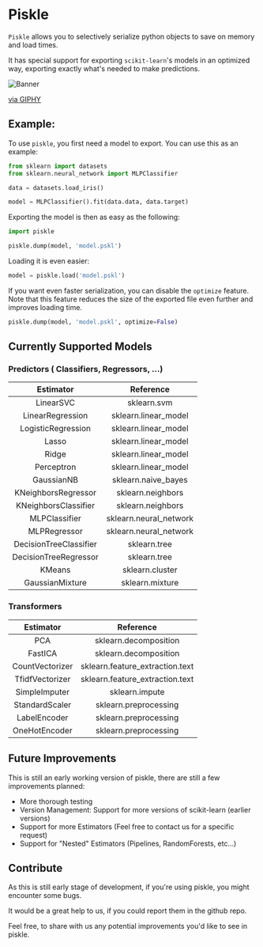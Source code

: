 # Piskle
`Piskle` allows you to selectively serialize python objects to save on memory and load times. 

It has special support for exporting `scikit-learn`'s  models in an optimized way, 
exporting exactly what's needed to make predictions.

![Banner](https://giphy.com/embed/QVhHtKMbPZAzoKLUG2)
<p><a href="https://giphy.com/gifs/rickandmorty-season-3-adult-swim-rick-and-morty-QVhHtKMbPZAzoKLUG2">via GIPHY</a></p>

## Example:
To use `piskle`, you first need a model to export. You can use this as an example:

```python
from sklearn import datasets
from sklearn.neural_network import MLPClassifier

data = datasets.load_iris()

model = MLPClassifier().fit(data.data, data.target)
```

Exporting the model is then as easy as the following:
```python
import piskle

piskle.dump(model, 'model.pskl')
```

Loading it is even easier:
```python
model = piskle.load('model.pskl')
```

If you want even faster serialization, you can disable the `optimize` feature. 
Note that this feature reduces the size of the exported file even further and improves loading time.
```python
piskle.dump(model, 'model.pskl', optimize=False)
```

## Currently Supported Models
### Predictors ( Classifiers, Regressors, ...)
|       Estimator        |       Reference        |
| :--------------------: | :--------------------: |
|       LinearSVC        |      sklearn.svm       |
|    LinearRegression    |  sklearn.linear_model  |
|   LogisticRegression   |  sklearn.linear_model  |
|         Lasso          |  sklearn.linear_model  |
|         Ridge          |  sklearn.linear_model  |
|       Perceptron       |  sklearn.linear_model  |
|       GaussianNB       |  sklearn.naive_bayes   |
|  KNeighborsRegressor   |   sklearn.neighbors    |
|  KNeighborsClassifier  |   sklearn.neighbors    |
|     MLPClassifier      | sklearn.neural_network |
|      MLPRegressor      | sklearn.neural_network |
| DecisionTreeClassifier |      sklearn.tree      |
| DecisionTreeRegressor  |      sklearn.tree      |
|         KMeans         |    sklearn.cluster     |
|    GaussianMixture     |    sklearn.mixture     |
### Transformers
|    Estimator    |            Reference            |
| :-------------: | :-----------------------------: |
|       PCA       |      sklearn.decomposition      |
|     FastICA     |      sklearn.decomposition      |
| CountVectorizer | sklearn.feature_extraction.text |
| TfidfVectorizer | sklearn.feature_extraction.text |
|  SimpleImputer  |         sklearn.impute          |
| StandardScaler  |      sklearn.preprocessing      |
|  LabelEncoder   |      sklearn.preprocessing      |
|  OneHotEncoder  |      sklearn.preprocessing      |

## Future Improvements
This is still an early working version of piskle, there are still a few improvements planned:
- More thorough testing
- Version Management: Support for more versions of scikit-learn (earlier versions)
- Support for more Estimators (Feel free to contact us for a specific request)
- Support for "Nested" Estimators (Pipelines, RandomForests, etc...)

## Contribute
As this is still early stage of development, if you're using piskle, you might encounter some bugs.

It would be a great help to us, if you could report them in the github repo.

Feel free, to share with us any potential improvements you'd like to see in piskle.
